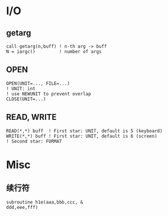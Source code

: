 # I/O
## getarg
```Fortran
call getarg(n,buff) ! n-th arg -> buff
N = iargc()         ! number of args
```
## OPEN
```Fortran
OPEN(UNIT=..., FILE=...)
! UNIT: int
! use NEWUNIT to prevent overlap 
CLOSE(UNIT=...)
```
## READ, WRITE
```Fortran
READ(*,*) buff  ! First star: UNIT, default is 5 (keyboard)
WRITE(*,*) buff ! First star: UNIT, default is 6 (screen)
! Second star: FORMAT

```

# Misc
## 续行符
```Fortran
subroutine h1e(aaa,bbb,ccc, &
ddd,eee,fff)
```

